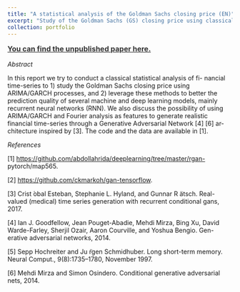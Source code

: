 ```yaml
---
title: "A statistical analysis of the Goldman Sachs closing price (EN)"
excerpt: "Study of the Goldman Sachs (GS) closing price using classical statistical tools. Also discussing possible time-series generation using GANs."
collection: portfolio
---
```


<b><a style="line-height: 1.5;" href="http://AbdollahRida.github.io/MAP565_Abdollah RIDA.pdf"><span style="color: #333333;"><span style="font-size: medium;">You can find the unpublished paper here.</span></span></a></b>

*Abstract*

In this report we try to conduct a classical statistical analysis of fi- nancial time-series to 1) study the Goldman Sachs closing price using ARIMA/GARCH processes, and 2) leverage these methods to better the prediction quality of several machine and deep learning models, mainly recurrent neural networks (RNN). We also discuss the possibility of using ARIMA/GARCH and Fourier analysis as features to generate realistic financial time-series through a Generative Adversarial Network [4] [6] ar- chitecture inspired by [3]. The code and the data are available in [1].

*References*

[1] https://github.com/abdollahrida/deeplearning/tree/master/rgan- pytorch/map565.

[2] https://github.com/ckmarkoh/gan-tensorflow.

[3] Crist ́obal Esteban, Stephanie L. Hyland, and Gunnar R ̈atsch. Real-valued (medical) time series generation with recurrent conditional gans, 2017.

[4] Ian J. Goodfellow, Jean Pouget-Abadie, Mehdi Mirza, Bing Xu, David Warde-Farley, Sherjil Ozair, Aaron Courville, and Yoshua Bengio. Gen- erative adversarial networks, 2014.

[5] Sepp Hochreiter and Ju ̈rgen Schmidhuber. Long short-term memory. Neural Comput., 9(8):1735–1780, November 1997.

[6] Mehdi Mirza and Simon Osindero. Conditional generative adversarial nets, 2014.
